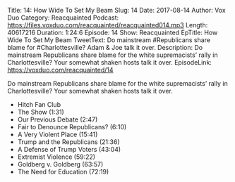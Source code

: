 Title: 14: How Wide To Set My Beam
Slug: 14
Date: 2017-08-14
Author: Vox Duo
Category: Reacquainted
Podcast: https://files.voxduo.com/reacquainted/reacquainted014.mp3
Length: 40617216
Duration: 1:24:6
Episode: 14
Show: Reacquainted
EpTitle: How Wide To Set My Beam
TweetText: Do mainstream #Republicans share blame for #Charlottesville? Adam & Joe talk it over.
Description: Do mainstream Republicans share blame for the white supremacists’ rally in Charlottesville? Your somewhat shaken hosts talk it over.
EpisodeLink: https://voxduo.com/reacquainted/14

Do mainstream Republicans share blame for the white supremacists’ rally in Charlottesville? Your somewhat shaken hosts talk it over.





- Hitch Fan Club
- The Show (1:31)
- Our Previous Debate (2:47)
- Fair to Denounce Republicans? (6:10)
- A Very Violent Place (15:41)
- Trump and the Republicans (21:36)
- A Defense of Trump Voters (43:04)
- Extremist Violence (59:22)
- Goldberg v. Goldberg (63:57)
- The Need for Education (72:19)
